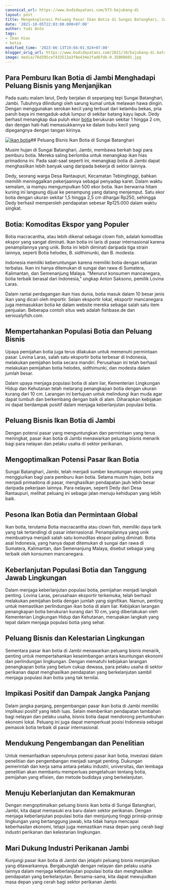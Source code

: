 ```yaml
---
canonical_url: https://www.budidayatani.com/573-bajubang-di
layout: post
title: Mengeksplorasi Peluang Pasar Ikan Botia di Sungai Batanghari, Jambi
date: '2021-10-05T22:03:00.000+07:00'
author: Yudi Anto
tags:
- Ikan Hias
- botia
modified_time: '2023-06-13T19:04:01.924+07:00'
blogger_orig_url: https://www.budidayatani.com/2021/10/bajubang-di-batanghari.html
image: media/76d395cef433513a3f8e434e2fad6fdb-0.35008601.jpg
---
```

## Para Pemburu Ikan Botia di Jambi Menghadapi Peluang Bisnis yang Menjanjikan

Pada suatu malam larut, Dedy berjalan di sepanjang tepi Sungai Batanghari, Jambi. Tubuhnya dilindungi oleh sarung kumal untuk melawan hawa dingin. Dengan menggunakan serokan kecil yang terbuat dari kelambu bekas, pria paruh baya ini mengaduk-aduk lumpur di sekitar batang kayu lapuk. Dedy berhasil menangkap dua puluh ekor [botia](https://www.budidayatani.com/search/label/botia) berukuran sekitar 1 hingga 2 cm, dan dengan hati-hati memasukkannya ke dalam bubu kecil yang dipegangnya dengan tangan kirinya.

[![ikan botia](https://blogger.googleusercontent.com/img/b/R29vZ2xl/AVvXsEioyPhS1DpyGz09V-bzuZ_NZ8Mc8dSEUBx1oXl3WWmkkW2Nw3vS1h7v843rgbZxFXcG50FjQ1kR8zNcurf6-1yArvZBQi3koMD6AO6x0dLTCxmGIO-N1Gq-3hdPYFQCk6s09SDJPyUtxoBcKHpvNMeE2_LgJheGxgff-iQ9qzpQgCzbw1-qd6A4cltZcw/w640-h360/0.35008601.jpg)](https://blogger.googleusercontent.com/img/b/R29vZ2xl/AVvXsEioyPhS1DpyGz09V-bzuZ_NZ8Mc8dSEUBx1oXl3WWmkkW2Nw3vS1h7v843rgbZxFXcG50FjQ1kR8zNcurf6-1yArvZBQi3koMD6AO6x0dLTCxmGIO-N1Gq-3hdPYFQCk6s09SDJPyUtxoBcKHpvNMeE2_LgJheGxgff-iQ9qzpQgCzbw1-qd6A4cltZcw/s2133/0.35008601.jpg)## Peluang Bisnis Ikan Botia di Sungai Batanghari

Musim hujan di Sungai Batanghari, Jambi, membawa berkah bagi para pemburu botia. Mereka saling berlomba untuk menangkap ikan hias primadona ini. Pada saat-saat seperti ini, menangkap botia di Jambi dapat menghasilkan lebih banyak uang daripada bekerja di sektor lainnya.

Dedy, seorang warga Desa Rantaupuri, Kecamatan Tebingtinggi, bahkan memilih meninggalkan pekerjaannya sebagai penyadap karet. Dalam waktu semalam, ia mampu mengumpulkan 500 ekor botia. Ikan berwarna hitam kuning ini langsung dijual ke penampung yang datang menjemput. Satu ekor botia dengan ukuran sekitar 1,5 hingga 2,5 cm dihargai Rp250, sehingga Dedy berhasil memperoleh pendapatan sebesar Rp125.000 dalam waktu singkat.

## Botia: Komoditas Ekspor yang Populer

Botia macracantha, atau lebih dikenal sebagai clown fish, adalah komoditas ekspor yang sangat diminati. Ikan botia ini laris di pasar internasional karena penampilannya yang unik. Botia ini lebih diminati daripada tiga strain lainnya, seperti Botia helodes, B. sidthimunki, dan B. modesta.

Indonesia memiliki keberuntungan karena memiliki botia dengan sebaran terbatas. Ikan ini hanya ditemukan di sungai dan rawa di Sumatera, Kalimantan, dan Semenanjung Malaya. "Menurut konsumen mancanegara, botia terbaik berasal dari Indonesia," ungkap Anton Saksono, pemilik Lovina Laras.

Dalam rantai perdagangan ikan hias dunia, botia masuk dalam 10 besar jenis ikan yang dicari oleh importir. Selain eksportir lokal, eksportir mancanegara juga memasukkan botia ke dalam website mereka sebagai salah satu item penjualan. Beberapa contoh situs web adalah fishbase.de dan seriouslyfish.com.

## Mempertahankan Populasi Botia dan Peluang Bisnis

Upaya pemijahan botia juga terus dilakukan untuk memenuhi permintaan pasar. Lovina Laras, salah satu eksportir botia terbesar di Indonesia, melakukan pemijahan botia secara mandiri. Perusahaan ini telah berhasil melakukan pemijahan botia helodes, sidthimunki, dan modesta dalam jumlah besar.

Dalam upaya menjaga populasi botia di alam liar, Kementerian Lingkungan Hidup dan Kehutanan telah melarang penangkapan botia dengan ukuran kurang dari 10 cm. Larangan ini bertujuan untuk melindungi ikan muda agar dapat tumbuh dan berkembang dengan baik di alam. Diharapkan kebijakan ini dapat berdampak positif dalam menjaga keberlanjutan populasi botia.

## Peluang Bisnis Ikan Botia di Jambi

Dengan potensi pasar yang menguntungkan dan permintaan yang terus meningkat, pasar ikan botia di Jambi menawarkan peluang bisnis menarik bagi para nelayan dan pelaku usaha di sektor perikanan.

## Mengoptimalkan Potensi Pasar Ikan Botia

Sungai Batanghari, Jambi, telah menjadi sumber keuntungan ekonomi yang menggiurkan bagi para pemburu ikan botia. Selama musim hujan, botia menjadi primadona di pasar, menghasilkan pendapatan jauh lebih besar daripada pekerjaan lainnya. Para nelayan, seperti Dedy dari Desa Rantaupuri, melihat peluang ini sebagai jalan menuju kehidupan yang lebih baik.

## Pesona Ikan Botia dan Permintaan Global

Ikan botia, terutama Botia macracantha atau clown fish, memiliki daya tarik yang tak tertandingi di pasar internasional. Penampilannya yang unik membuatnya menjadi salah satu komoditas ekspor paling diminati. Botia asal Indonesia, yang hanya dapat ditemukan di sungai dan rawa di Sumatera, Kalimantan, dan Semenanjung Malaya, disebut sebagai yang terbaik oleh konsumen mancanegara.

## Keberlanjutan Populasi Botia dan Tanggung Jawab Lingkungan

Dalam menjaga keberlanjutan populasi botia, pemijahan menjadi langkah penting. Lovina Laras, perusahaan eksportir terkemuka, telah berhasil melakukan pemijahan botia dengan jumlah yang signifikan. Namun, penting untuk memastikan perlindungan ikan botia di alam liar. Kebijakan larangan penangkapan botia berukuran kurang dari 10 cm, yang diberlakukan oleh Kementerian Lingkungan Hidup dan Kehutanan, merupakan langkah yang tepat dalam menjaga populasi botia yang sehat.

## Peluang Bisnis dan Kelestarian Lingkungan

Sementara pasar ikan botia di Jambi menawarkan peluang bisnis menarik, penting untuk mempertahankan keseimbangan antara keuntungan ekonomi dan perlindungan lingkungan. Dengan mematuhi kebijakan larangan penangkapan botia yang belum cukup dewasa, para pelaku usaha di sektor perikanan dapat menghasilkan pendapatan yang berkelanjutan sambil menjaga populasi ikan botia yang tak ternilai.

## Impikasi Positif dan Dampak Jangka Panjang

Dalam jangka panjang, pengembangan pasar ikan botia di Jambi memiliki implikasi positif yang lebih luas. Selain memberikan pendapatan tambahan bagi nelayan dan pelaku usaha, bisnis botia dapat mendorong pertumbuhan ekonomi lokal. Peluang ini juga dapat memperkuat posisi Indonesia sebagai pemasok botia terbaik di pasar internasional.

## Mendukung Pengembangan dan Penelitian

Untuk memanfaatkan sepenuhnya potensi pasar ikan botia, investasi dalam penelitian dan pengembangan menjadi sangat penting. Dukungan pemerintah dan kerja sama antara pelaku industri, universitas, dan lembaga penelitian akan membantu memperluas pengetahuan tentang botia, pemijahan yang efisien, dan metode budidaya yang berkelanjutan.

## Menuju Keberlanjutan dan Kemakmuran

Dengan mengoptimalkan peluang bisnis ikan botia di Sungai Batanghari, Jambi, kita dapat memasuki era baru dalam sektor perikanan. Dengan menjaga keberlanjutan populasi botia dan menjunjung tinggi prinsip-prinsip lingkungan yang bertanggung jawab, kita tidak hanya mencapai keberhasilan ekonomi, tetapi juga memastikan masa depan yang cerah bagi industri perikanan dan kelestarian lingkungan.

## Mari Dukung Industri Perikanan Jambi

Kunjungi pasar ikan botia di Jambi dan jelajahi peluang bisnis menjanjikan yang ditawarkannya. Bergabunglah dengan nelayan dan pelaku usaha lainnya dalam menjaga keberlanjutan populasi botia dan menghasilkan pendapatan yang berkelanjutan. Bersama-sama, kita dapat mewujudkan masa depan yang cerah bagi sektor perikanan Jambi.

